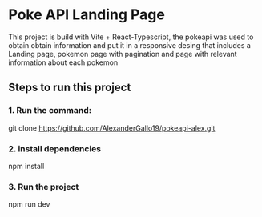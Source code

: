 # Poke API Landing Page

This project is build with Vite + React-Typescript, the pokeapi was used to obtain obtain information and put it in a responsive desing that includes a Landing page, pokemon page with pagination and page with relevant information about each pokemon

## Steps to run this project

### 1. Run the command:

git clone https://github.com/AlexanderGallo19/pokeapi-alex.git

### 2. install dependencies

npm install

### 3. Run the project

npm run dev
